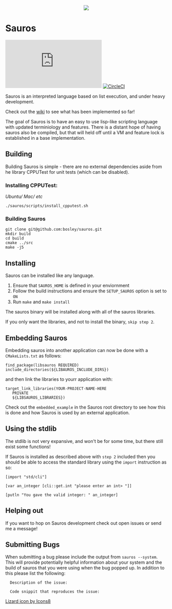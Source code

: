 <p align="center">
  <img src="https://img.icons8.com/ios-glyphs/90/null/lizard.png"/>
</p>

# Sauros


[![GitHub license](https://badgen.net/github/license/Naereen/Strapdown.js)](https://github.com/bosley/sauros/blob/main/LICENSE)
[![CircleCI](https://dl.circleci.com/status-badge/img/gh/bosley/sauros/tree/main.svg?style=svg)](https://dl.circleci.com/status-badge/redirect/gh/bosley/sauros/tree/main)

Sauros is an interpreted language based on list execution, and under heavy development. 

Check out the [wiki](https://github.com/bosley/sauros/wiki) to see what has been implemented so far!

The goal of Sauros is to have an easy to use lisp-like scripting language with updated terminiology and features. 
There is a distant hope of having sauros also be compiled, but that will held off until a VM and feature lock is established in a base implementation. 

## Building

Building Sauros is simple - there are no external dependencies aside from he library CPPUTest for unit tests (which can be disabled).

### Installing CPPUTest:

*Ubuntu/ Mac/ etc*

`./sauros/scripts/install_cpputest.sh`

### Building Sauros

```
git clone git@github.com:bosley/sauros.git
mkdir build 
cd build
cmake ../src
make -j5
```

## Installing 

Sauros can be installed like any language. 

1) Ensure that `SAUROS_HOME` is defined in your enviornment
2) Follow the build instructions and ensure the `SETUP_SAUROS` option is set to `ON`
3) Run `make` and `make install` 

The sauros binary will be installed along with all of the sauros libraries. 

If you only want the libraries, and not to install the binary, `skip step 2`.

## Embedding Sauros

Embedding sauros into another application can now be done with a `CMakeLists.txt` as follows:

```
find_package(libsauros REQUIRED)
include_directories(${LIBAUROS_INCLUDE_DIRS})
```

and then link the libraries to yourr application with:

```
target_link_libraries(YOUR-PROJECT-NAME-HERE
   PRIVATE
   ${LIBSAUROS_LIBRARIES})
```

Check out the `embedded_example` in the Sauros root directory to see how this is done and how Sauros is used by an external application.

## Using the stdlib

The stdlib is not very expansive, and won't be for some time, but there still exist some functions!

If Sauros is installed as described above with `step 2` included then you should be able to access the standard library using the `import` instruction as so:

```
[import "std/cli"]

[var an_integer [cli::get.int "please enter an int> "]]

[putln "You gave the valid integer: " an_integer]

```


## Helping out

If you want to hop on Sauros development check out open issues or send me a message!

## Submitting Bugs

When submitting a bug please include the output from `sauros --system`. This will provide potentially helpful information about your system and the build of sauros that you were using when the bug popped up. In addition to this please list the following:

```
  Description of the issue:

  Code snippit that reproduces the issue:
```


<a target="_blank" href="https://icons8.com/icon/103610/lizard">Lizard icon by Icons8</a>


